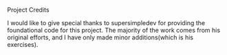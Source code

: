 Project Credits

I would like to give special thanks to supersimpledev for providing the foundational code for this project. The majority of the work comes from his original efforts, and I have only made minor additions(which is his exercises).